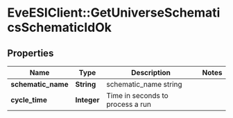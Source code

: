 # EveESIClient::GetUniverseSchematicsSchematicIdOk

## Properties
Name | Type | Description | Notes
------------ | ------------- | ------------- | -------------
**schematic_name** | **String** | schematic_name string | 
**cycle_time** | **Integer** | Time in seconds to process a run | 


